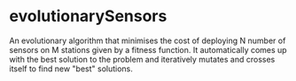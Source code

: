 # evolutionarySensors
An evolutionary algorithm that minimises the cost of deploying N number of sensors on M stations given by a fitness function. It automatically comes up with the best solution to the problem and iteratively mutates and crosses itself to find new "best" solutions.
